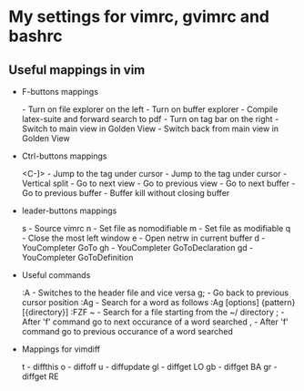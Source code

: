 My settings for vimrc, gvimrc and bashrc
========================================


Useful mappings in vim
------------

- F-buttons mappings
&nbsp;

    <F2>		   - Turn on file explorer on the left
    <F3>   		   - Turn on buffer explorer
    <F6>   		   - Compile latex-suite and forward search to pdf
    <F7>   		   - Turn on tag bar on the right
    <F8>   		   - Switch to main view in Golden View
	<S-F8> 		   - Switch back from main view in Golden View

- Ctrl-buttons mappings
&nbsp;

    <C-]>          - Jump to the tag under cursor
    <C-LeftMouse>  - Jump to the tag under cursor
    <C-L>          - Vertical split
    <C-N>          - Go to next view
    <C-P>          - Go to previous view
    <C-K>          - Go to next buffer
    <C-H>          - Go to previous buffer
    <C-C>          - Buffer kill without closing buffer


- leader-buttons mappings 
&nbsp;

    <leader>s      - Source vimrc
    <leader>n      - Set file as nomodifiable
    <leader>m      - Set file as modifiable
    <leader>q      - Close the most left window
    <leader>e      - Open netrw in current buffer
    <leader>d      - YouCompleter GoTo
    <leader>gh     - YouCompleter GoToDeclaration
    <leader>gd     - YouCompleter GoToDefinition

- Useful commands
&nbsp;

    :A			   - Switches to the header file and vice versa
    g;			   - Go back to previous cursor position
    :Ag			   - Search for a word as follows :Ag [options] {pattern} [{directory}]
    :FZF ~		   - Search for a file starting from the ~/ directory
    ;    		   - After 'f' command go to next occurance of a word searched
    ,    		   - After 'f' command go to previous occurance of a word searched

- Mappings for vimdiff
&nbsp;

	<leader>t	   - diffthis
	<leader>o	   - diffoff
	<leader>u	   - diffupdate
	<leader>gl 	   - diffget LO
	<leader>gb 	   - diffget BA
	<leader>gr 	   - diffget RE
